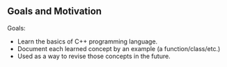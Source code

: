 ## Goals and Motivation

 Goals:
 - Learn the basics of C++ programming language.
 - Document each learned concept by an example (a function/class/etc.)
 - Used as a way to revise those concepts in the future.
